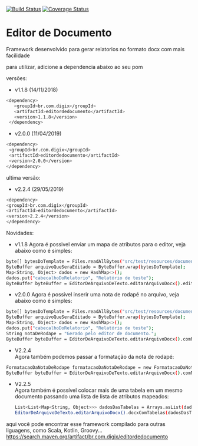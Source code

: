 [![Build Status](https://travis-ci.org/somosdigix/editordedocumentos.svg?branch=master)](https://travis-ci.org/somosdigix/editordedocumentos)
[![Coverage Status](https://coveralls.io/repos/github/somosdigix/editordedocumentos/badge.svg?branch=master)](https://coveralls.io/github/somosdigix/editordedocumentos?branch=master)

# Editor de Documento

Framework desenvolvido para gerar relatorios no formato docx com mais facilidade

para utilizar, adicione a dependencia abaixo ao seu pom

versões:
- v1.1.8 (14/11/2018)
``` sh
<dependency>
   <groupId>br.com.digix</groupId>
   <artifactId>editordedocumento</artifactId>
   <version>1.1.8</version>
 </dependency> 
 ```
 - v2.0.0 (11/04/2019)
 ``` sh
<dependency>
  <groupId>br.com.digix</groupId>
  <artifactId>editordedocumento</artifactId>
  <version>2.0.0</version>
</dependency>
 ```
 ultima versão: 
 - v2.2.4 (29/05/2019)
  ``` sh
<dependency>
  <groupId>br.com.digix</groupId>
  <artifactId>editordedocumento</artifactId>
  <version>2.2.4</version>
</dependency>
 ```
 
 Novidades:
  
  - v1.1.8
   Agora é possivel enviar um mapa de atributos para o editor, veja abaixo como é simples: 
   ``` sh
   byte[] bytesDoTemplate = Files.readAllBytes("src/test/resources/documento.docx");
   ByteBuffer arquivoQueSeraEditado = ByteBuffer.wrap(bytesDoTemplate);
   Map<String, Object> dados = new HashMap<>();
   dados.put("cabecalhoDoRelatorio", "Relatório de teste");
   ByteBuffer byteBuffer = EditorDeArquivoDeTexto.editarArquivoDocx().editar(arquivoQueSeraEditado, dados);
  ```
 - v2.0.0
 Agora é possivel inserir uma nota de rodapé no arquivo, veja abaixo como é simples:
  ``` sh
  byte[] bytesDoTemplate = Files.readAllBytes("src/test/resources/documento.docx");
  ByteBuffer arquivoQueSeraEditado = ByteBuffer.wrap(bytesDoTemplate);
  Map<String, Object> dados = new HashMap<>();
  dados.put("cabecalhoDoRelatorio", "Relatório de teste");
  String notaDeRodape = "Gerado pelo editor de documento.";
  ByteBuffer byteBuffer = EditorDeArquivoDeTexto.editarArquivoDocx().comNotaDeRodape(notaDeRodape).editar(arquivoQueSeraEditado, dados);
   ```
 - V2.2.4  
  Agora também podemos passar a formatação da nota de rodapé:
  ``` sh
  FormatacaoDaNotaDeRodape formatacaoDaNotaDeRodape = new FormatacaoDaNotaDeRodape().comTamanhoDaFonte(8).comFonte("Arial").comAlinhamento(AlinhamentoDaNotaDeRodape.DIREITA);
  ByteBuffer byteBuffer = EditorDeArquivoDeTexto.editarArquivoDocx().comNotaDeRodape(notaDeRodape,formatacaoDaNotaDeRodape).editar(arquivoQueSeraEditado, dados);
  ```

- V2.2.5  
  Agora também é possível colocar mais de uma tabela em um mesmo documento passando uma lista de lista de atributos mapeados:
  ``` sh
  List<List<Map<String, Object>>> dadosDasTabelas = Arrays.asList(dadosDaPrimeiraTabela, dadosDaSegundaTabela);
  EditorDeArquivoDeTexto.editarArquivoDocx().docxComTabelas(dadosDasTabelas, formatacao).editar(arquivoQueSeraEditado, mapaDeDadosDoDocumento);
  ```

aqui você pode encontrar esse framework compilado para outras liguagens, como Scala, Kotlin, Groovy...
https://search.maven.org/artifact/br.com.digix/editordedocumento

